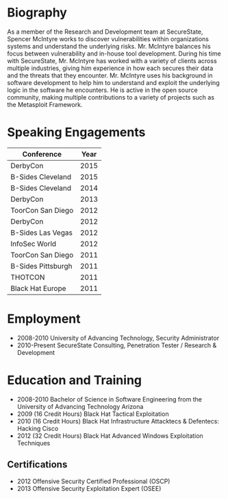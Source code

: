 # Biography
As a member of the Research and Development team at SecureState, Spencer
McIntyre works to discover vulnerabilities within organizations systems and
understand the underlying risks. Mr. McIntyre balances his focus between
vulnerability and in-house tool development. During his time with SecureState,
Mr. McIntyre has worked with a variety of clients across multiple industries,
giving him experience in how each secures their data and the threats that they
encounter. Mr. McIntyre uses his background in software development to help him
to understand and exploit the underlying logic in the software he encounters. He
is active in the open source community, making multiple contributions to a
variety of projects such as the Metasploit Framework.

# Speaking Engagements
| Conference         | Year |
|--------------------|------|
| DerbyCon           | 2015 |
| B-Sides Cleveland  | 2015 |
| B-Sides Cleveland  | 2014 |
| DerbyCon           | 2013 |
| ToorCon San Diego  | 2012 |
| DerbyCon           | 2012 |
| B-Sides Las Vegas  | 2012 |
| InfoSec World      | 2012 |
| ToorCon San Diego  | 2011 |
| B-Sides Pittsburgh | 2011 |
| THOTCON            | 2011 |
| Black Hat Europe   | 2011 |

# Employment
* 2008-2010 University of Advancing Technology, Security Administrator
* 2010-Present SecureState Consulting, Penetration Tester / Research & Development

# Education and Training
* 2008-2010 Bachelor of Science in Software Engineering from the University of Advancing Technology Arizona
* 2009 (16 Credit Hours) Black Hat Tactical Exploitation
* 2010 (16 Credit Hours) Black Hat Infrastructure Attacktecs & Defentecs: Hacking Cisco
* 2012 (32 Credit Hours) Black Hat Advanced Windows Exploitation Techniques

## Certifications
* 2012 Offensive Security Certified Professional (OSCP)
* 2013 Offensive Security Exploitation Expert (OSEE)
